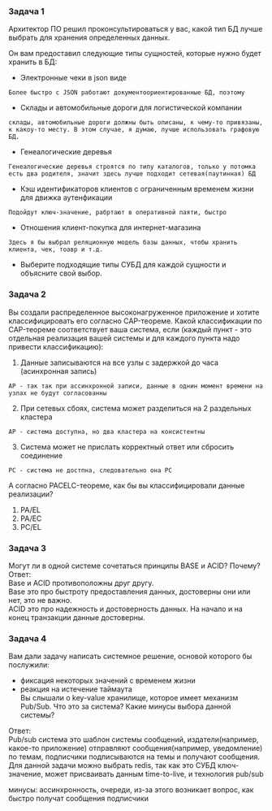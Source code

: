 ### Задача 1  

Архитектор ПО решил проконсультироваться у вас, какой тип БД лучше выбрать для хранения определенных данных.

Он вам предоставил следующие типы сущностей, которые нужно будет хранить в БД:

- Электронные чеки в json виде
```
Более быстро с JSON работают документоориентированные БД, поэтому
```

- Склады и автомобильные дороги для логистической компании  
```
склады, автомобильные дороги должны быть описаны, к чему-то привязаны, к какоу-то месту. В этом случае, я думаю, лучше использовать графовую БД.  
```

- Генеалогические деревья  
```
Генеалогические деревья строятся по типу каталогов, только у потомка есть два родителя, значит здесь лучше подходит сетевая(паутинная) БД
```

- Кэш идентификаторов клиентов с ограниченным временем жизни для движка аутенфикации
```
Подойдут ключ-значение, рабртают в оперативной паяти, быстро
```
- Отношения клиент-покупка для интернет-магазина
```
Здесь я бы выбрал реляционную модель базы данных, чтобы хранить клиента, чек, тоавр и т.д.
```

- Выберите подходящие типы СУБД для каждой сущности и объясните свой выбор.

### Задача 2

Вы создали распределенное высоконагруженное приложение и хотите классифицировать его согласно CAP-теореме. Какой классификации по CAP-теореме соответствует ваша система, если (каждый пункт - это отдельная реализация вашей системы и для каждого пункта надо привести классификацию):

1. Данные записываются на все узлы с задержкой до часа (асинхронная запись)
```
AP - так так при ассинхронной записи, данные в однин момент времени на узлах не будут согласованны
```  
2. При сетевых сбоях, система может разделиться на 2 раздельных кластера  
```
AP - система доступна, но два кластера на консистентны
```
3. Система может не прислать корректный ответ или сбросить соединение  
```
PC - система не достпна, следовательно она PC
```
А согласно PACELC-теореме, как бы вы классифицировали данные реализации?
1. PA/EL
2. PA/EC
3. PC/EL

### Задача 3

Могут ли в одной системе сочетаться принципы BASE и ACID? Почему?  
Ответ:   
Base и ACID противоположны друг другу.   
Base это про быстроту предоставления данных, достоверны они или нет, это не важно.   
ACID это про надежность и достоверность данных. На начало и на конец транзакции данные достоверны.

### Задача 4
Вам дали задачу написать системное решение, основой которого бы послужили:

- фиксация некоторых значений с временем жизни
- реакция на истечение таймаута  
Вы слышали о key-value хранилище, которое имеет механизм Pub/Sub. Что это за система? Какие минусы выбора данной системы?

Ответ:  
Pub/sub система это шаблон системы сообщений, издатели(например, какое-то приложение) отправляют сообщения(например, уведомление) по темам, подписчики подписываются на темы и получают сообщения.
Для данной задачи можно выбрать redis, так как это СУБД ключ-значение, может присваивать данным time-to-live, и технология pub/sub  

минусы: ассинхронность, очереди, из-за этого возникает вопрос, как быстро получат сообщения подписчики

